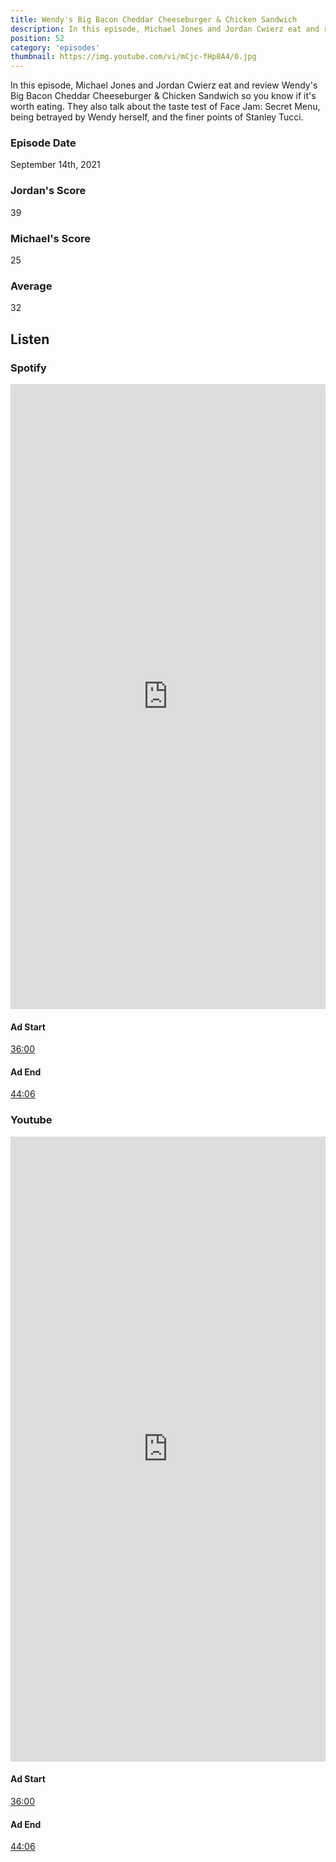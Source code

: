 ```yaml
---
title: Wendy's Big Bacon Cheddar Cheeseburger & Chicken Sandwich
description: In this episode, Michael Jones and Jordan Cwierz eat and review Wendy's Big Bacon Cheddar Cheeseburger & Chicken Sandwich so you know if it's worth eating.
position: 52
category: 'episodes'
thumbnail: https://img.youtube.com/vi/mCjc-fHp8A4/0.jpg
---
```


In this episode, Michael Jones and Jordan Cwierz eat and review Wendy's Big Bacon Cheddar Cheeseburger & Chicken Sandwich so you know if it's worth eating. They also talk about the taste test of Face Jam: Secret Menu, being betrayed by Wendy herself, and the finer points of Stanley Tucci.

### Episode Date

September 14th, 2021

### Jordan's Score

39

### Michael's Score

25

### Average

32

## Listen

### Spotify

<iframe 
    src="https://open.spotify.com/embed-podcast/episode/54BK512H0OxWbCMGoKfNKu" 
    loading="lazy" 
    style="border: 0; width: 100%; height: 25vh;" allow="encrypted-media"
></iframe>

#### Ad Start
[36:00](https://open.spotify.com/episode/54BK512H0OxWbCMGoKfNKu?t=2160)

#### Ad End
[44:06](https://open.spotify.com/episode/54BK512H0OxWbCMGoKfNKu?t=2646)

### Youtube

<iframe 
    src="https://www.youtube.com/embed/mCjc-fHp8A4" 
    loading="lazy" 
    style="border: 0; width: 100%; height: 25vh;"  
    title="YouTube video player" 
    frameborder="0" 
    allow="accelerometer; autoplay; clipboard-write; encrypted-media; gyroscope; picture-in-picture"
></iframe>

#### Ad Start
[36:00](https://youtu.be/mCjc-fHp8A4?t=2160)

#### Ad End
[44:06](https://youtu.be/mCjc-fHp8A4?t=2646)

